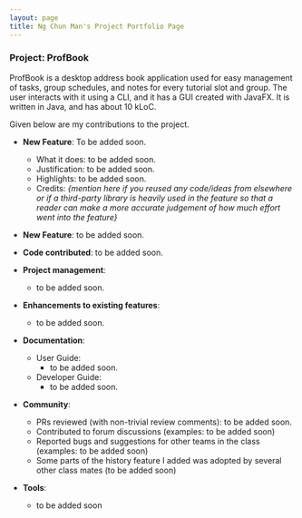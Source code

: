 ```yaml
---
layout: page
title: Ng Chun Man's Project Portfolio Page
---
```


### Project: ProfBook

ProfBook is a desktop address book application used for easy management of tasks, group schedules, and notes for every tutorial slot and group. The user interacts with it using a CLI, and it has a GUI created with JavaFX. It is written in Java, and has about 10 kLoC.

Given below are my contributions to the project.

* **New Feature**: To be added soon.
  * What it does: to be added soon.
  * Justification: to be added soon.
  * Highlights: to be added soon.
  * Credits: *{mention here if you reused any code/ideas from elsewhere or if a third-party library is heavily used in the feature so that a reader can make a more accurate judgement of how much effort went into the feature}*

* **New Feature**: to be added soon.

* **Code contributed**: to be added soon.

* **Project management**:
  * to be added soon.

* **Enhancements to existing features**:
  * to be added soon.

* **Documentation**:
  * User Guide:
    * to be added soon.
  * Developer Guide:
    * to be added soon.

* **Community**:
  * PRs reviewed (with non-trivial review comments): to be added soon.
  * Contributed to forum discussions (examples: to be added soon)
  * Reported bugs and suggestions for other teams in the class (examples: to be added soon)
  * Some parts of the history feature I added was adopted by several other class mates (to be added soon)

* **Tools**:
  * to be added soon

